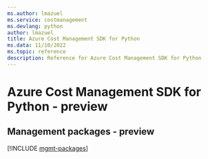```yaml
---
ms.author: lmazuel
ms.service: costmanagement
ms.devlang: python
author: lmazuel
title: Azure Cost Management SDK for Python
ms.data: 11/10/2022
ms.topic: reference
description: Reference for Azure Cost Management SDK for Python
---
```

# Azure Cost Management SDK for Python - preview

## Management packages - preview
[!INCLUDE [mgmt-packages](cost-management-mgmt-index.md)]